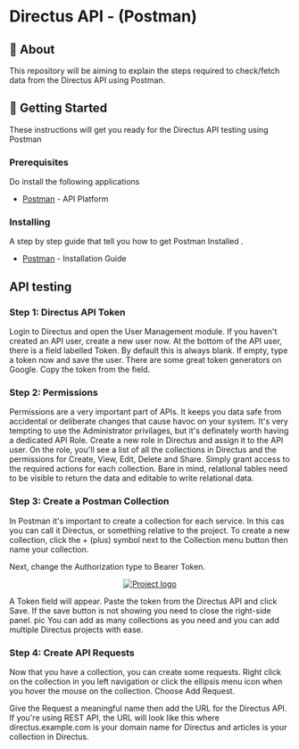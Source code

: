 # Directus API - (Postman)

## 🧐 About

This repository will be aiming to explain the steps required to check/fetch data from the Directus API using Postman.

## 🏁 Getting Started

These instructions will get you ready for the Directus API testing using Postman

### Prerequisites

Do install the following applications

- [Postman](https://www.postman.com/) - API Platform

### Installing

A step by step guide that tell you how to get Postman Installed .

- [Postman](https://learning.postman.com/docs/getting-started/installation-and-updates/#:~:text=and%20updating%20Postman-,Postman%20is%20available%20on%20the%20web%20at%20go.postman.co,select%20Download%20for%20your%20platform.) - Installation Guide

## API testing

### Step 1: Directus API Token

Login to Directus and open the User Management module. If you haven't created an API user, create a new user now. At the bottom of the API user, there is a field labelled Token. By default this is always blank. If empty, type a token now and save the user. There are some great token generators on Google. Copy the token from the field.

### Step 2: Permissions

Permissions are a very important part of APIs. It keeps you data safe from accidental or deliberate changes that cause havoc on your system. It's very tempting to use the Administrator privilages, but it's definately worth having a dedicated API Role.
Create a new role in Directus and assign it to the API user. On the role, you'll see a list of all the collections in Directus and the permissions for Create, View, Edit, Delete and Share. Simply grant access to the required actions for each collection. Bare in mind, relational tables need to be visible to return the data and editable to write relational data.

### Step 3: Create a Postman Collection

In Postman it's important to create a collection for each service. In this cas you can call it Directus, or something relative to the project. To create a new collection, click the + (plus) symbol next to the Collection menu button then name your collection.

Next, change the Authorization type to Bearer Token.

<p align="center">
  <a href="" rel="noopener">
 <img  src="https://learndirectus.com/content/images/size/w1000/2022/03/image.png" alt="Project logo"></a>
</p>

A Token field will appear. Paste the token from the Directus API and click Save. If the save button is not showing you need to close the right-side panel. pic
You can add as many collections as you need and you can add multiple Directus projects with ease.

### Step 4: Create API Requests

Now that you have a collection, you can create some requests. Right click on the collection in you left navigation or click the ellipsis menu icon when you hover the mouse on the collection. Choose Add Request.

Give the Request a meaningful name then add the URL for the Directus API. If you're using REST API, the URL will look like this where directus.example.com is your domain name for Directus and articles is your collection in Directus.
